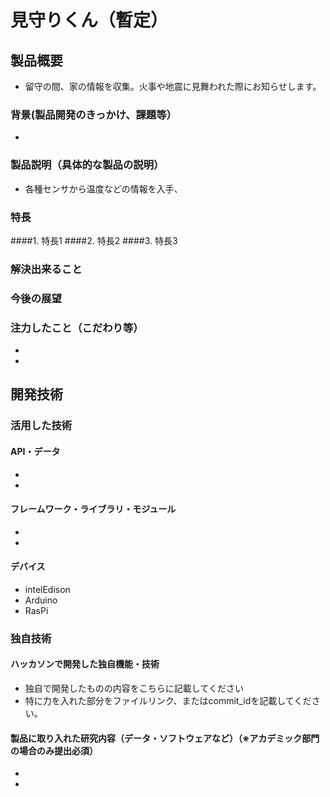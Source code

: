 # 見守りくん（暫定）
## 製品概要
* 留守の間、家の情報を収集。火事や地震に見舞われた際にお知らせします。
### 背景(製品開発のきっかけ、課題等）
* 
### 製品説明（具体的な製品の説明）
* 各種センサから温度などの情報を入手、
### 特長
####1. 特長1
####2. 特長2
####3. 特長3

### 解決出来ること
### 今後の展望
### 注力したこと（こだわり等）
* 
* 

## 開発技術
### 活用した技術
#### API・データ
* 
* 

#### フレームワーク・ライブラリ・モジュール
* 
* 

#### デバイス
* intelEdison
* Arduino
* RasPi

### 独自技術
#### ハッカソンで開発した独自機能・技術
* 独自で開発したものの内容をこちらに記載してください
* 特に力を入れた部分をファイルリンク、またはcommit_idを記載してください。

#### 製品に取り入れた研究内容（データ・ソフトウェアなど）（※アカデミック部門の場合のみ提出必須）
* 
* 
